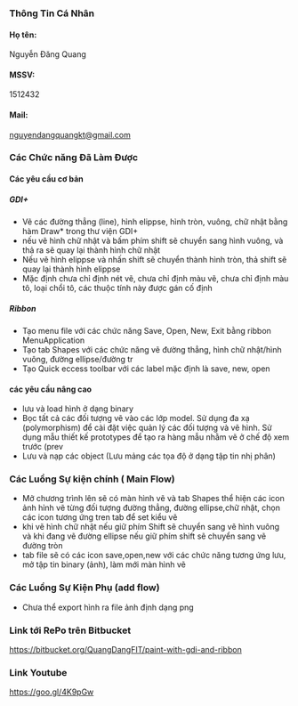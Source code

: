 ### Thông Tin Cá Nhân ###
#### Họ tên: ####
 Nguyễn Đăng Quang
#### MSSV: ####
 1512432 
#### Mail: ####
 nguyendangquangkt@gmail.com

### Các Chức năng Đã Làm Được ###
#### Các yêu cầu cơ bản ####
##### GDI+ #####
- Vẽ các đường thẳng (line), hình elippse, hình tròn, vuông, chữ nhật bằng hàm Draw* trong thư viện GDI+
- nếu vẽ hình chữ nhật và bấm phím shift sẽ chuyển sang hình vuông, và thả ra sẽ quay lại thành hình chữ nhật
- Nếu vẽ hình elippse và nhấn shift sẽ chuyển thành hình tròn, thả shift sẽ quay lại thành hình elippse
- Mặc định chưa chỉ định nét vẽ, chưa chỉ định màu vẽ, chưa chỉ định màu tô, loại chổi tô, các thuộc tính này được gán cố định

##### Ribbon #####
- Tạo menu file với các chức năng Save, Open, New, Exit bằng ribbon MenuApplication
- Tạo tab Shapes với các chức năng vẽ đường thẳng, hình chữ nhật/hình vuông, đường ellipse/đường tr
- Tạo Quick eccess toolbar với các label mặc định là save, new, open
#### các yêu cầu nâng cao ####
- lưu và load hình ở dạng binary
- Bọc tất cả các đối tượng vẽ vào các lớp model. Sử dụng đa xạ (polymorphism) để cài đặt việc quản lý các đối tượng và vẽ hình. Sử dụng mẫu thiết kế prototypes để tạo ra hàng mẫu nhằm vẽ ở chế độ xem trước (prev
-  Lưu và nạp các object (Lưu mảng các tọa độ ở dạng tập tin nhị phân)

### Các Luồng Sự kiện chính ( Main Flow)  ### 
- Mở chương trình lên sẽ có màn hình vẽ và tab Shapes thể hiện các icon ảnh hỉnh vẽ từng đối tượng đường thẳng, đường ellipse,chữ nhật, chọn các icon tương ứng tren tab để set kiểu vẽ
- khi vẽ hình chữ nhật nếu giữ phím Shift sẽ chuyển sang vẽ hình vuông và khi đang vẽ đường ellipse nếu giữ phím shift sẽ chuyển sang vẽ đường tròn
- tab file sẽ có các icon save,open,new với các chức năng tương ứng lưu, mở tập tin binary (ảnh), làm mới màn hình vẽ
### Các Luồng Sự Kiện Phụ (add flow) ###
- Chưa thể export hình ra file ảnh định dạng png
### Link tới RePo trên Bitbucket ###
https://bitbucket.org/QuangDangFIT/paint-with-gdi-and-ribbon
### Link Youtube ###
https://goo.gl/4K9pGw